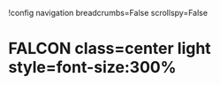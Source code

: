 !config navigation breadcrumbs=False scrollspy=False

# FALCON class=center light style=font-size:300%
